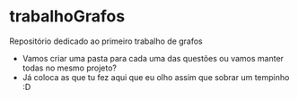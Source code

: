 # trabalhoGrafos
Repositório dedicado ao primeiro trabalho de grafos


- Vamos criar uma pasta para cada uma das questões ou vamos manter todas no mesmo projeto?
- Já coloca as que tu fez aqui que eu olho assim que sobrar um tempinho :D
